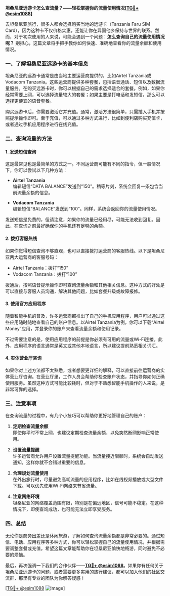 **坦桑尼亚远游卡怎么查流量？——轻松掌握你的流量使用情况[[TG💪+ @esim1088](https://t.me/s/esim1088)]**

去坦桑尼亚旅行，很多人都会选择购买当地的远游卡（Tanzania Faru SIM Card），因为这种卡不仅价格实惠，还能让你在异国他乡保持与世界的联系。然而，对于初次使用的人来说，可能会遇到一个问题：**怎么查询自己的流量使用情况呢？** 别担心，这篇文章将手把手教你如何快速、准确地查看你的流量余额和使用情况。

### 一、了解坦桑尼亚远游卡的基本信息

坦桑尼亚的远游卡通常是由当地主要运营商提供的，比如Airtel Tanzania或Vodacom Tanzania。这些运营商提供多种套餐，包括语音通话、短信以及数据流量服务。在购买远游卡时，你可以根据自己的需求选择适合的套餐。例如，如果你经常需要上网，可以选择流量较大的套餐；如果主要是打电话和发短信，那么可以选择更便宜的语音套餐。

购买远游卡后，你需要激活它并充值。通常，激活方法很简单，只需插入手机并按照提示操作即可。至于充值，可以通过多种方式进行，比如到便利店购买充值卡，或者通过手机应用程序进行在线充值。

### 二、查询流量的方法

#### 1. 发送短信查询
这是最常见也是最简单的方式之一。不同运营商可能有不同的指令，但一般情况下，你可以尝试以下几种方法：

- **Airtel Tanzania**  
  编辑短信“DATA BALANCE”发送到“150”。稍等片刻，系统会回复一条包含当前流量余额的信息。

- **Vodacom Tanzania**  
  编辑短信“BALANCE”发送到“100”。同样，系统会返回你的流量使用情况。

发送短信是免费的，但请注意，如果你的流量已经用尽，可能无法收到回复。因此，在查询之前最好确保你的手机还有足够的余额。

#### 2. 拨打客服热线
如果你觉得短信查询不够直观，也可以直接拨打运营商的客服热线。以下是坦桑尼亚两大运营商的客服号码：

- Airtel Tanzania：拨打“150”
- Vodacom Tanzania：拨打“100”

拨通后，按照语音提示操作即可查询流量余额和其他相关信息。这种方式的好处是可以直接与客服人员沟通，解决其他问题，比如套餐升级或故障报修。

#### 3. 使用官方应用程序
随着智能手机的普及，许多运营商都推出了自己的手机应用程序，用户可以通过这些应用随时随地查看自己的账户信息。以Airtel Tanzania为例，你可以下载“Airtel Money”应用，并登录你的账户来查看流量余额和使用记录。

不过需要注意的是，使用应用程序的前提是你必须有可用的流量或Wi-Fi连接。此外，应用程序的语言通常是英文或其他本地语言，所以建议提前熟悉相关词汇。

#### 4. 实体营业厅咨询
如果你对上述方法都不太熟悉，或者想要更详细的解释，可以直接前往运营商的实体营业厅咨询。在营业厅里，工作人员会帮助你检查账户状态，并指导你如何正确使用服务。虽然这种方式可能比较耗时，但对于不熟悉智能手机操作的人来说，是非常可靠的选择。

### 三、注意事项

在查询流量的过程中，有几个小技巧可以帮助你更好地管理自己的账户：

1. **定期检查流量余额**  
   即使你平时不常上网，也建议定期检查流量余额，以免突然断网影响正常使用。

2. **设置流量提醒**  
   许多运营商允许用户设置流量提醒功能。当流量接近限额时，系统会自动发送通知，这样你就不会错过重要的信息。

3. **合理规划流量使用**  
   在外出旅行时，尽量避免高耗流量的应用程序，比如在线视频播放或大型文件下载。可以优先使用Wi-Fi网络来节省流量。

4. **注意网络环境**  
   坦桑尼亚的网络覆盖范围有限，特别是在偏远地区，信号可能不稳定。在这种情况下，即使查询成功，也可能无法立即享受服务。

### 四、总结

无论你是商务出差还是休闲旅游，了解如何查询流量余额都是非常必要的。通过短信、电话、应用程序等多种方式，你可以轻松掌握自己的流量使用情况，并根据需要调整套餐或充值。希望这篇文章能帮助你在坦桑尼亚愉快地畅游，同时避免不必要的烦恼。

最后，再次强调一下我们的合作伙伴——**[TG💪+ @esim1088](https://t.me/s/esim1088)**。如果你有任何关于坦桑尼亚远游卡的问题，或者需要更多实用的旅行建议，都可以加入他们的社区交流群，那里有专业的团队为你解答疑惑！

[[TG💪+ @esim1088](https://t.me/s/esim1088) ![Image](https://i.postimg.cc/4NQfJmqS/Snipaste-2025-05-13-00-14-12.png)]
